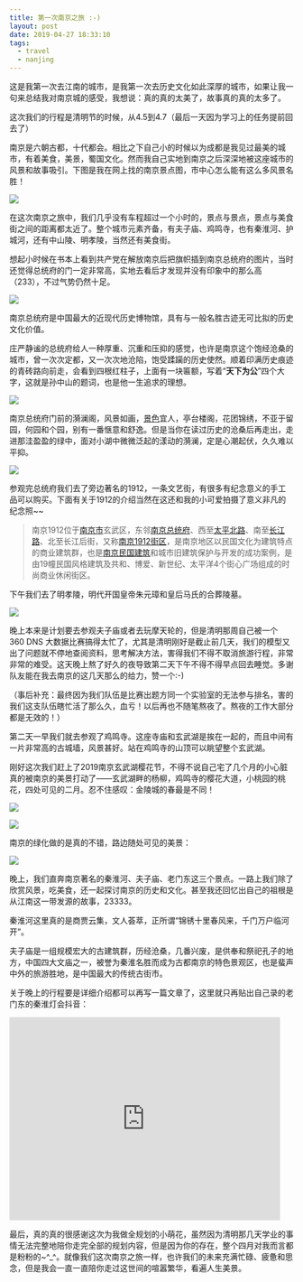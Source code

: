```yaml
---
title: 第一次南京之旅 :-)
layout: post
date: 2019-04-27 18:33:10
tags:
  - travel
  - nanjing
---
```


这是我第一次去江南的城市，是我第一次去历史文化如此深厚的城市，如果让我一句来总结我对南京城的感受，我想说：真的真的太美了，故事真的真的太多了。

这次我们的行程是清明节的时候，从4.5到4.7（最后一天因为学习上的任务提前回去了）

南京是六朝古都，十代都会。相比之下自己小的时候以为成都是我见过最美的城市，有着美食，美景，蜀国文化。然而我自己实地到南京之后深深地被这座城市的风景和故事吸引。下图是我在网上找的南京景点图，市中心怎么能有这么多风景名胜！

![](https://saferman.github.io/gallery/assets/img/nanjing/spots.gif)

在这次南京之旅中，我们几乎没有车程超过一个小时的，景点与景点，景点与美食街之间的距离都太近了。整个城市元素齐备，有夫子庙、鸡鸣寺，也有秦淮河、护城河，还有中山陵、明孝陵，当然还有美食街。

想起小时候在书本上看到共产党在解放南京后把旗帜插到南京总统府的图片，当时还觉得总统府的门一定非常高，实地去看后才发现并没有印象中的那么高（233），不过气势仍然十足。

![](https://saferman.github.io/gallery/assets/img/nanjing/zongtongfu.jpg)

南京总统府是中国最大的近现代历史博物馆，具有与一般名胜古迹无可比拟的历史文化价值。

庄严静谧的总统府给人一种厚重、沉重和压抑的感觉，也许是南京这个饱经沧桑的城市，曾一次次定都，又一次次地沧陷，饱受蹂躏的历史使然。顺着印满历史痕迹的青砖路向前走，会看到四根红柱子，上面有一块匾额，写着“**天下为公**”四个大字，这就是孙中山的题词，也是他一生追求的理想。

![](https://saferman.github.io/gallery/assets/img/nanjing/gghz.jpg)

南京总统府门前的漪澜阁，风景如画，[景色](http://www.haociju.com/haocihaoju/jingse/)宜人，亭台楼阁，花团锦绣，不亚于留园，何园和个园，别有一番惬意和舒逸。但是当你在读过历史的沧桑后再走出，走进那洼盈盈的绿中，面对小湖中微微泛起的漾动的漪澜，定是心潮起伏，久久难以平抑。

![](https://saferman.github.io/gallery/assets/img/nanjing/flower1.jpg)

参观完总统府我们去了旁边著名的1912，一条文艺街，有很多有纪念意义的手工品可以购买。下面有关于1912的介绍当然在这还和我的小可爱拍摄了意义非凡的纪念照~~

> 南京1912位于[南京市](https://baike.baidu.com/item/%E5%8D%97%E4%BA%AC%E5%B8%82/2207627)玄武区，东邻[南京总统府](https://baike.baidu.com/item/%E5%8D%97%E4%BA%AC%E6%80%BB%E7%BB%9F%E5%BA%9C/3027343)、西至[太平北路](https://baike.baidu.com/item/%E5%A4%AA%E5%B9%B3%E5%8C%97%E8%B7%AF/439919)、南至[长江路](https://baike.baidu.com/item/%E9%95%BF%E6%B1%9F%E8%B7%AF/4978748)、北至长江后街，又称[南京1912街区](https://baike.baidu.com/item/%E5%8D%97%E4%BA%AC1912%E8%A1%97%E5%8C%BA/14331550)，是南京地区以民国文化为建筑特点的商业建筑群，也是[南京民国建筑](https://baike.baidu.com/item/%E5%8D%97%E4%BA%AC%E6%B0%91%E5%9B%BD%E5%BB%BA%E7%AD%91/6581538)和城市旧建筑保护与开发的成功案例，是由19幢民国风格建筑及共和、博爱、新世纪、太平洋4个街心广场组成的时尚商业休闲街区。

下午我们去了明孝陵，明代开国皇帝朱元璋和皇后马氏的合葬陵墓。

![](https://saferman.github.io/gallery/assets/img/nanjing/mxl.jpg)

晚上本来是计划要去参观夫子庙或者去玩摩天轮的，但是清明那周自己被一个 360 DNS 大数据比赛搞得太忙了，尤其是清明刚好是截止前几天，我们的模型又出了问题就不停地查阅资料，思考解决方法，害得我们不得不取消旅游行程，非常非常的难受。这天晚上熬了好久的夜导致第二天下午不得不得早点回去睡觉。多谢队友能在我去南京的这几天那么的给力，赞一个:-)

（事后补充：最终因为我们队伍是比赛出题方同一个实验室的无法参与排名，害的我们这支队伍瞎忙活了那么久，血亏！以后再也不随笔熬夜了。熬夜的工作大部分都是无效的！）

第二天一早我们就去参观了鸡鸣寺。这座寺庙和玄武湖是挨在一起的，而且中间有一片非常高的古城墙，风景甚好。站在鸡鸣寺的山顶可以眺望整个玄武湖。

刚好这次我们赶上了2019南京玄武湖樱花节，不得不说自己宅了几个月的小心脏真的被南京的美景打动了——玄武湖畔的杨柳，鸡鸣寺的樱花大道，小桃园的桃花，四处可见的二月。忍不住感叹：金陵城的春最是不同！

![](https://saferman.github.io/gallery/assets/img/nanjing/jms.jpg)

![](https://saferman.github.io/gallery/assets/img/nanjing/xwh.jpg)

南京的绿化做的是真的不错，路边随处可见的美景：

![](https://saferman.github.io/gallery/assets/img/nanjing/lbmj.jpg)

晚上，我们直奔南京著名的秦淮河、夫子庙、老门东这三个景点。一路上我们除了欣赏风景，吃美食，还一起探讨南京的历史和文化。甚至我还回忆出自己的祖根是从江南这一带发源的故事，23333。

秦淮河这里真的是商贾云集，文人荟萃，正所谓“锦锈十里春风来，千门万户临河开”。

夫子庙是一组规模宏大的古建筑群，历经沧桑，几番兴废，是供奉和祭祀孔子的地方，中国四大文庙之一，被誉为秦淮名胜而成为古都南京的特色景观区，也是蜚声中外的旅游胜地，是中国最大的传统古街市。

关于晚上的行程要是详细介绍都可以再写一篇文章了，这里就只再贴出自己录的老门东的秦淮灯会抖音：

<iframe width="480" height="360" src="https://saferman.github.io/gallery/assets/video/lmd.mp4?a=1" align="middle" frameborder="0"> </iframe>

最后，真的真的很感谢这次为我做全规划的小萌花，虽然因为清明那几天学业的事情无法完整地陪你走完全部的规划内容，但是因为你的存在，整个四月对我而言都是粉粉的~^_^。就像我们这次南京之旅一样，也许我们的未来充满忙碌、疲惫和思念，但是我会一直一直陪你走过这世间的喧嚣繁华，看遍人生美景。
